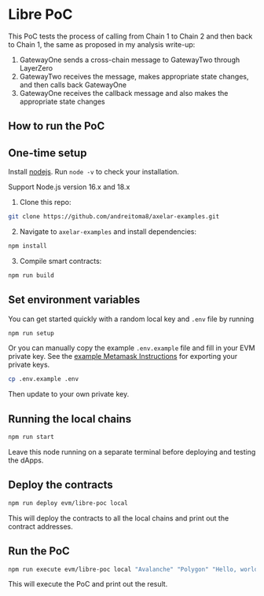# Libre PoC

This PoC tests the process of calling from Chain 1 to Chain 2 and then back to Chain 1, the same as proposed in my analysis write-up:

1. GatewayOne sends a cross-chain message to GatewayTwo through LayerZero
1. GatewayTwo receives the message, makes appropriate state changes, and then calls back GatewayOne
1. GatewayOne receives the callback message and also makes the appropriate state changes

## How to run the PoC

## One-time setup

Install [nodejs](https://nodejs.org/en/download/). Run `node -v` to check your installation.

Support Node.js version 16.x and 18.x

1. Clone this repo:

```bash
git clone https://github.com/andreitoma8/axelar-examples.git
```

2. Navigate to `axelar-examples` and install dependencies:

```bash
npm install
```

3. Compile smart contracts:

```bash
npm run build
```

## Set environment variables

You can get started quickly with a random local key and `.env` file by running

```bash
npm run setup
```

Or you can manually copy the example `.env.example` file and fill in your EVM private key. See the [example Metamask Instructions](https://metamask.zendesk.com/hc/en-us/articles/360015289632-How-to-export-an-account-s-private-key) for exporting your private keys.

```bash
cp .env.example .env
```

Then update to your own private key.

## Running the local chains

```bash
npm run start
```

Leave this node running on a separate terminal before deploying and testing the dApps.

## Deploy the contracts

```bash
npm run deploy evm/libre-poc local
```

This will deploy the contracts to all the local chains and print out the contract addresses.

## Run the PoC

```bash
npm run execute evm/libre-poc local "Avalanche" "Polygon" "Hello, world!"
```

This will execute the PoC and print out the result.
